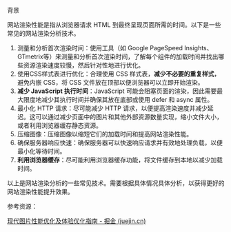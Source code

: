 背景

网站渲染性能是指从浏览器请求 HTML 到最终呈现页面所需的时间。以下是一些常见的网站渲染分析技术。

1. 测量和分析首次渲染时间：使用工具（如 Google PageSpeed Insights、GTmetrix等）来测量和分析首次渲染时间，了解每个组件的加载时间并找出哪些资源渲染速度较慢，然后针对性地进行优化。
2. 使用CSS样式表进行优化：合理使用 CSS 样式表，**减少不必要的重复样式**，避免内嵌 CSS，将 CSS 文件放在顶部以便浏览器可以立即开始渲染。
3. **减少 JavaScript 执行时间**：JavaScript 可能会阻塞页面的渲染，因此需要最大限度地减少其执行时间并确保其放在底部或使用 defer 和 async 属性。
4. 最小化 HTTP 请求：尽可能减少 HTTP 请求，以便提高渲染速度并减少延迟。这可以通过减少页面中的图片和其他外部资源数量实现，缩小文件大小，或者利用浏览器缓存静态资源。
5. 压缩图像：压缩图像以缩短它们的加载时间和提高网站渲染性能。
6. 确保服务器响应快速：确保服务器可以快速响应请求并有效地处理负载，以便最小化等待时间。
7. **利用浏览器缓存**：尽可能利用浏览器缓存功能，将文件缓存到本地以减少加载时间。

以上是网站渲染分析的一些常见技术。需要根据具体情况具体分析，以获得更好的网站渲染性能提升效果。



参考资源：

[现代图片性能优化及体验优化指南 - 掘金 (juejin.cn)](https://juejin.cn/post/7216518492613296188)

